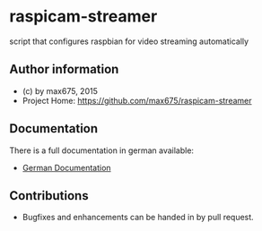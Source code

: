 raspicam-streamer
=================

script  that configures raspbian for video streaming automatically

## Author information

* (c) by max675, 2015
* Project Home: https://github.com/max675/raspicam-streamer

## Documentation

There is a full documentation in german available:

* [German Documentation](DOCUMENTATION_de.md)

## Contributions 

* Bugfixes and enhancements can be handed in by pull request. 
